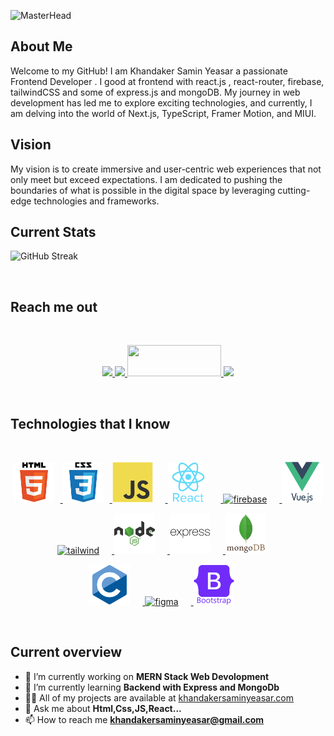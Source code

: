 ![MasterHead](https://i.postimg.cc/CK5V2mrd/Miraj-Github-cover-01.png)

## About Me

Welcome to my GitHub! I am Khandaker Samin Yeasar a passionate Frontend Developer . I good at frontend with react.js , react-router, firebase, tailwindCSS and some of express.js and mongoDB.  My journey in web development has led me to explore exciting technologies, and currently, I am delving into the world of Next.js, TypeScript, Framer Motion, and MIUI.

## Vision

My vision is to create immersive and user-centric web experiences that not only meet but exceed expectations. I am dedicated to pushing the boundaries of what is possible in the digital space by leveraging cutting-edge technologies and frameworks.

##  Current Stats

<p align="center>
<a href="https://git.io/streak-stats"><img src="https://streak-stats.demolab.com?user=KhandakerSamin&theme=buefy-dark&hide_border=true&date_format=j%20M%5B%20Y%5D" alt="GitHub Streak" /></a>
</p>
<br />


## Reach me out

<br />

<p align="center">
    <a href="https://www.linkedin.com/in/khandakersaminyeasar/">
        <img height="50"  src="https://i.postimg.cc/8kj4b3b3/Screenshot-2023-12-09-112337-removebg-preview.png">
    </a>
    <a href="https://www.facebook.com/khandakersaminyeasar">
        <img height="50"   src="https://i.postimg.cc/76YFXkHd/new-facebook.png">
    </a>
    <a href="https://www.instagram.com/hey_its_samin/">
        <img height="50" width="150"  src="https://i.postimg.cc/Qx5yQtgV/HD-instagram-logoinstagram-logotipo-png-1.png">
    </a>
    <a href="https://twitter.com/KYeasar">
        <img height="40" src="https://i.postimg.cc/1zkCN0L4/Screenshot-2023-12-09-161659-removebg-preview.png">
    </a>
</p>


<br />

## Technologies that I know

<br>
<p align="center">
     <a href="https://www.w3.org/html/" target="_blank" rel="noreferrer"> <img style="margin-right: 10px;" src="https://raw.githubusercontent.com/devicons/devicon/master/icons/html5/html5-original-wordmark.svg" alt="html5" width="65" height="65"/> </a>
    </a> <a href="https://www.w3schools.com/css/" target="_blank" rel="noreferrer"> <img style="margin-right: 10px;" src="https://raw.githubusercontent.com/devicons/devicon/master/icons/css3/css3-original-wordmark.svg" alt="css3" width="65" height="65"/> </a>
    <a href="https://developer.mozilla.org/en-US/docs/Web/JavaScript" target="_blank" rel="noreferrer"> <img style="margin-right: 20px;" src="https://raw.githubusercontent.com/devicons/devicon/master/icons/javascript/javascript-original.svg" alt="javascript" width="65" height="65"/> </a>
    <a href="https://reactjs.org/" target="_blank" rel="noreferrer"> <img style="margin-right: 20px;" src="https://raw.githubusercontent.com/devicons/devicon/master/icons/react/react-original-wordmark.svg" alt="react" width="65" height="65"/> </a> 
    <a href="https://firebase.google.com/" target="_blank" rel="noreferrer"> <img style="margin-right: 20px;" src="https://www.vectorlogo.zone/logos/firebase/firebase-icon.svg" alt="firebase" width="65" height="65"/> </a>
    <a href="https://vuejs.org/" target="_blank" rel="noreferrer"> <img src="https://raw.githubusercontent.com/devicons/devicon/master/icons/vuejs/vuejs-original-wordmark.svg" alt="vuejs" width="65" height="65"/> </a> </p>
</p>
<p align="center">
    <a href="https://tailwindcss.com/" target="_blank" rel="noreferrer"> <img  style="margin-right: 20px;" src="https://www.vectorlogo.zone/logos/tailwindcss/tailwindcss-icon.svg" alt="tailwind" width="65" height="65"/> </a> 
     <a href="https://nodejs.org" target="_blank" rel="noreferrer"> <img style="margin-right: 20px;" src="https://raw.githubusercontent.com/devicons/devicon/master/icons/nodejs/nodejs-original-wordmark.svg" alt="nodejs" width="65" height="65"/> </a> 
     <a href="https://expressjs.com" target="_blank" rel="noreferrer"> <img style="margin-right: 20px;" src="https://raw.githubusercontent.com/devicons/devicon/master/icons/express/express-original-wordmark.svg" alt="express"width="65" height="65"/> </a>
     <a href="https://www.mongodb.com/" target="_blank" rel="noreferrer"> <img style="margin-right: 20px;" src="https://raw.githubusercontent.com/devicons/devicon/master/icons/mongodb/mongodb-original-wordmark.svg" alt="mongodb" width="65" height="65"/> </a> 

</p>
<p align="center">
    <a href="https://www.cprogramming.com/" target="_blank" rel="noreferrer"> <img style="margin-right: 20px;" src="https://raw.githubusercontent.com/devicons/devicon/master/icons/c/c-original.svg" alt="c" width="65" height="65"/> </a>
     <a href="https://www.figma.com/" target="_blank" rel="noreferrer"> <img style="margin-right: 20px;" src="https://www.vectorlogo.zone/logos/figma/figma-icon.svg" alt="figma"width="65" height="65"/> </a> 
    <a href="https://getbootstrap.com" target="_blank" rel="noreferrer"> <img style="margin-right: 20px;" src="https://raw.githubusercontent.com/devicons/devicon/master/icons/bootstrap/bootstrap-plain-wordmark.svg" alt="bootstrap" width="65" height="65"/> </a> 
</p><br/>

<p align="left"> 


##  Current overview

- 🔭 I’m currently working on **MERN Stack Web Devolopment**
- 🌱 I’m currently learning **Backend with Express and MongoDb**
- 👨‍💻 All of my projects are available at [khandakersaminyeasar.com](khandakersaminyeasar.com)
- 💬 Ask me about **Html,Css,JS,React...**
- 📫 How to reach me **khandakersaminyeasar@gmail.com**

<br />

